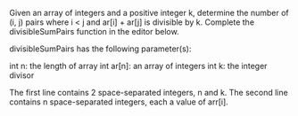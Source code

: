 Given an array of integers and a positive integer k, determine the number of (i, j) pairs where i < j and ar[i] + ar[j] is divisible by k.
Complete the divisibleSumPairs function in the editor below.

divisibleSumPairs has the following parameter(s):

int n: the length of array 
int ar[n]: an array of integers
int k: the integer divisor

The first line contains 2 space-separated integers, n and k.
The second line contains n space-separated integers, each a value of arr[i].
